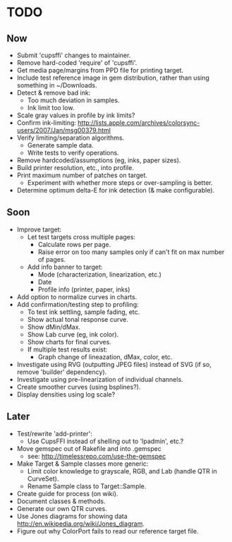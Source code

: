 # TODO


## Now

- Submit 'cupsffi' changes to maintainer.
- Remove hard-coded 'require' of 'cupsffi'.
- Get media page/margins from PPD file for printing target.
- Include test reference image in gem distribution, rather than using something in ~/Downloads.
- Detect & remove bad ink:
  - Too much deviation in samples.
  - Ink limit too low.
- Scale gray values in profile by ink limits?
- Confirm ink-limiting:
    http://lists.apple.com/archives/colorsync-users/2007/Jan/msg00379.html
- Verify limiting/separation algorithms.
  - Generate sample data.
  - Write tests to verify operations.
- Remove hardcoded/assumptions (eg, inks, paper sizes).
- Build printer resolution, etc., into profile.
- Print maximum number of patches on target.
  - Experiment with whether more steps or over-sampling is better.
- Determine optimum delta-E for ink detection (& make configurable).

## Soon

- Improve target:
  - Let test targets cross multiple pages:
    - Calculate rows per page.
    - Raise error on too many samples only if can't fit on max number of pages.
  - Add info banner to target:
    - Mode (characterization, linearization, etc.)
    - Date
    - Profile info (printer, paper, inks)
- Add option to normalize curves in charts.
- Add confirmation/testing step to profiling:
  - To test ink settling, sample fading, etc.
  - Show actual tonal response curve.
  - Show dMin/dMax.
  - Show Lab curve (eg, ink color).
  - Show charts for final curves.
  - If multiple test results exist:
    - Graph change of lineazation, dMax, color, etc.
- Investigate using RVG (outputting JPEG files) instead of SVG (if so, remove 'builder' dependency).
- Investigate using pre-linearization of individual channels.
- Create smoother curves (using bsplines?).
- Display densities using log scale?


## Later

- Test/rewrite 'add-printer':
  - Use CupsFFI instead of shelling out to 'lpadmin', etc.?
- Move gemspec out of Rakefile and into .gemspec
  - see: http://timelessrepo.com/use-the-gemspec
- Make Target & Sample classes more generic:
  - Limit color knowledge to grayscale, RGB, and Lab (handle QTR in CurveSet).
  - Rename Sample class to Target::Sample.
- Create guide for process (on wiki).
- Document classes & methods.
- Generate our own QTR curves.
- Use Jones diagrams for showing data <http://en.wikipedia.org/wiki/Jones_diagram>.
- Figure out why ColorPort fails to read our reference target file.